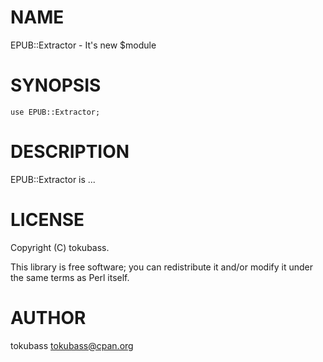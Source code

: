 # NAME

EPUB::Extractor - It's new $module

# SYNOPSIS

    use EPUB::Extractor;

# DESCRIPTION

EPUB::Extractor is ...

# LICENSE

Copyright (C) tokubass.

This library is free software; you can redistribute it and/or modify
it under the same terms as Perl itself.

# AUTHOR

tokubass <tokubass@cpan.org>

